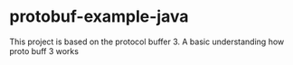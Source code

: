 # protobuf-example-java
This project is based on the protocol buffer 3. A basic understanding how proto buff 3 works

